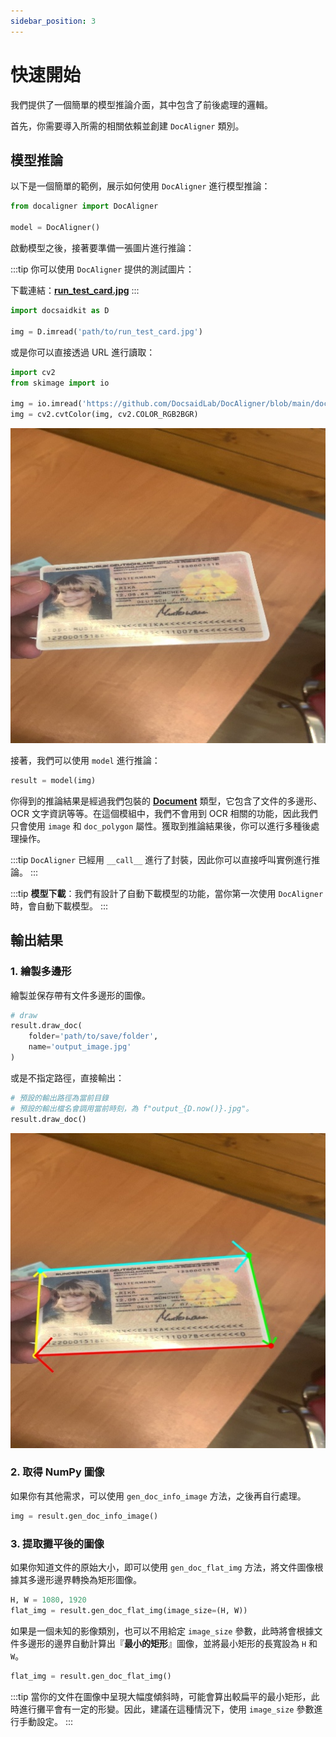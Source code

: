```yaml
---
sidebar_position: 3
---
```


# 快速開始

我們提供了一個簡單的模型推論介面，其中包含了前後處理的邏輯。

首先，你需要導入所需的相關依賴並創建 `DocAligner` 類別。

## 模型推論

以下是一個簡單的範例，展示如何使用 `DocAligner` 進行模型推論：

```python
from docaligner import DocAligner

model = DocAligner()
```

啟動模型之後，接著要準備一張圖片進行推論：

:::tip
你可以使用 `DocAligner` 提供的測試圖片：

下載連結：[**run_test_card.jpg**](https://github.com/DocsaidLab/DocAligner/blob/main/docs/run_test_card.jpg)
:::

```python
import docsaidkit as D

img = D.imread('path/to/run_test_card.jpg')
```

或是你可以直接透過 URL 進行讀取：

```python
import cv2
from skimage import io

img = io.imread('https://github.com/DocsaidLab/DocAligner/blob/main/docs/run_test_card.jpg?raw=true')
img = cv2.cvtColor(img, cv2.COLOR_RGB2BGR)
```

![test_card](./resources/run_test_card.jpg)

接著，我們可以使用 `model` 進行推論：

```python
result = model(img)
```

你得到的推論結果是經過我們包裝的 [**Document**](../docsaidkit/funcs/objects/document) 類型，它包含了文件的多邊形、OCR 文字資訊等等。在這個模組中，我們不會用到 OCR 相關的功能，因此我們只會使用 `image` 和 `doc_polygon` 屬性。獲取到推論結果後，你可以進行多種後處理操作。

:::tip
`DocAligner` 已經用 `__call__` 進行了封裝，因此你可以直接呼叫實例進行推論。
:::

:::tip
**模型下載**：我們有設計了自動下載模型的功能，當你第一次使用 `DocAligner` 時，會自動下載模型。
:::

## 輸出結果

### 1. 繪製多邊形

繪製並保存帶有文件多邊形的圖像。

```python
# draw
result.draw_doc(
    folder='path/to/save/folder',
    name='output_image.jpg'
)
```

或是不指定路徑，直接輸出：

```python
# 預設的輸出路徑為當前目錄
# 預設的輸出檔名會調用當前時刻，為 f"output_{D.now()}.jpg"。
result.draw_doc()
```

![output_image](./resources/flat_result.jpg)

###  2. 取得 NumPy 圖像

如果你有其他需求，可以使用 `gen_doc_info_image` 方法，之後再自行處理。

```python
img = result.gen_doc_info_image()
```

### 3. 提取攤平後的圖像

如果你知道文件的原始大小，即可以使用 `gen_doc_flat_img` 方法，將文件圖像根據其多邊形邊界轉換為矩形圖像。

```python
H, W = 1080, 1920
flat_img = result.gen_doc_flat_img(image_size=(H, W))
```

如果是一個未知的影像類別，也可以不用給定 `image_size` 參數，此時將會根據文件多邊形的邊界自動計算出『**最小的矩形**』圖像，並將最小矩形的長寬設為 `H` 和 `W`。

```python
flat_img = result.gen_doc_flat_img()
```

:::tip
當你的文件在圖像中呈現大幅度傾斜時，可能會算出較扁平的最小矩形，此時進行攤平會有一定的形變。因此，建議在這種情況下，使用 `image_size` 參數進行手動設定。
:::
